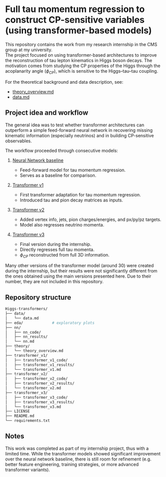 # Full tau momentum regression to construct CP-sensitive variables (using transformer-based models)

This repository contains the work from my research internship in the CMS group at my university.  
The project focused on using transformer-based architectures to improve the reconstruction of tau lepton kinematics in Higgs boson decays. The motivation comes from studying the CP properties of the Higgs through the acoplanarity angle ($\phi_{CP}$), which is sensitive to the Higgs–tau–tau coupling.  

For the theoretical background and data description, see:
- [theory_overview.md](theory/theory_overview.md)  
- [data.md](data/data.md)  


## Project idea and workflow

The general idea was to test whether transformer architectures can outperform a simple feed-forward neural network in recovering missing kinematic information (especially neutrinos) and in building CP-sensitive observables.  

The workflow proceeded through consecutive models:

1. [Neural Network baseline](nn/nn.md)  
   - Feed-forward model for tau momentum regression.  
   - Serves as a baseline for comparison.  

2. [Transformer v1](transformer_v1/transformer_v1.md)  
   - First transformer adaptation for tau momentum regression.  
   - Introduced tau and pion decay matrices as inputs.  

3. [Transformer v2](transformer_v2/transformer_v2.md)  
   - Added vertex info, jets, pion charges/energies, and px/py/pz targets.  
   - Model also regresses neutrino momenta.  

4. [Transformer v3](transformer_v3/transformer_v3.md)  
   - Final version during the internship.  
   - Directly regresses full tau momenta.  
   - $\phi_{CP}$ reconstructed from full 3D information.

Many other versions of the transformer model (around 30) were created during the internship, but their results were not significantly different from the ones obtained using the main versions presented here. Due to their number, they are not included in this repository.

## Repository structure

```bash
Higgs-transformers/
├── data/
│   └── data.md
├── eda/             # exploratory plots
├── nn/
│   ├── nn_code/
│   ├── nn_results/
│   └── nn.md
├── theory/
│   └── theory_overview.md
├── transformer_v1/
│   ├── transformer_v1_code/
│   ├── transformer_v1_results/
│   └── transformer_v1.md
├── transformer_v2/
│   ├── transformer_v2_code/
│   ├── transformer_v2_results/
│   └── transformer_v2.md
├── transformer_v3/
│   ├── transformer_v3_code/
│   ├── transformer_v3_results/
│   └── transformer_v3.md
├── LICENSE
├── README.md
└── requirements.txt
```

## Notes

This work was completed as part of my internship project, thus with a limited time. While the transformer models showed significant improvement over the neural network baseline, there is still room for refinement (e.g. better feature engineering, training strategies, or more advanced transformer variants).





